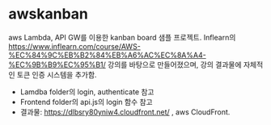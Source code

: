 # awskanban
aws Lambda, API GW를 이용한 kanban board 샘플 프로젝트.
Inflearn의 https://www.inflearn.com/course/AWS-%EC%84%9C%EB%B2%84%EB%A6%AC%EC%8A%A4-%EC%9B%B9%EC%95%B1/ 강의를 바탕으로 만들어졌으며,
강의 결과물에 자체적인 토큰 인증 시스템을 추가함.
* Lamdba folder의 login, authenticate 참고
* Frontend folder의 api.js의 login 함수 참고
* 결과물: https://dlbsry80yniw4.cloudfront.net/ , aws CloudFront.
